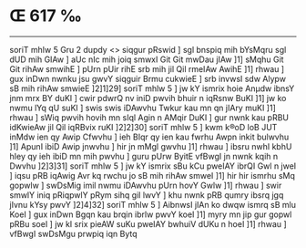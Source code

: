 # Œ 617 ‰
---
soriT mhlw 5 Gru 2 dupdy
<> siqgur pRswid ]
sgl bnspiq mih bYsMqru sgl dUD mih GIAw ] aUc nIc mih joiq
smwxI Git Git mwDau jIAw ]1] sMqhu Git Git rihAw smwihE ] pUrn
pUir rihE srb mih jil Qil rmeIAw AwihE ]1] rhwau ] gux inDwn
nwnku jsu gwvY siqguir Brmu cukwieE ] srb invwsI sdw Alypw sB mih
rihAw smwieE ]2]1]29] soriT mhlw 5 ] jw kY ismrix hoie Anµdw
ibnsY jnm mrx BY duKI ] cwir pdwrQ nv iniD pwvih bhuir n iqRsnw
BuKI ]1] jw ko nwmu lYq qU suKI ] swis swis iDAwvhu Twkur kau mn qn
jIAry muKI ]1] rhwau ] sWiq pwvih hovih mn sIql Agin n AMqir DuKI
] gur nwnk kau pRBU idKwieAw jil Qil iqRBvix ruKI ]2]2]30] soriT
mhlw 5 ] kwm k®oD loB JUT inMdw ien qy Awip Cfwvhu ] ieh BIqr qy ien
kau fwrhu Awpn inkit bulwvhu ]1] ApunI ibiD Awip jnwvhu ] hir jn
mMgl gwvhu ]1] rhwau ] ibsru nwhI kbhU hIey qy ieh ibiD mn mih
pwvhu ] guru pUrw ByitE vfBwgI jn nwnk kqih n Dwvhu ]2]3]31]
soriT mhlw 5 ] jw kY ismrix sBu kCu pweIAY ibrQI Gwl n jweI ] iqsu
pRB iqAwig Avr kq rwchu jo sB mih rihAw smweI ]1] hir hir
ismrhu sMq gopwlw ] swDsMig imil nwmu iDAwvhu pUrn hovY Gwlw ]1]
rhwau ] swir smwlY iniq pRiqpwlY pRym sihq gil lwvY ] khu nwnk pRB
qumry ibsrq jgq jIvnu kYsy pwvY ]2]4]32] soriT mhlw 5 ] AibnwsI
jIAn ko dwqw ismrq sB mlu KoeI ] gux inDwn Bgqn kau brqin ibrlw
pwvY koeI ]1] myry mn jip gur gopwl pRBu soeI ] jw kI srix pieAW suKu
pweIAY bwhuiV dUKu n hoeI ]1] rhwau ] vfBwgI swDsMgu prwpiq iqn Bytq
####
